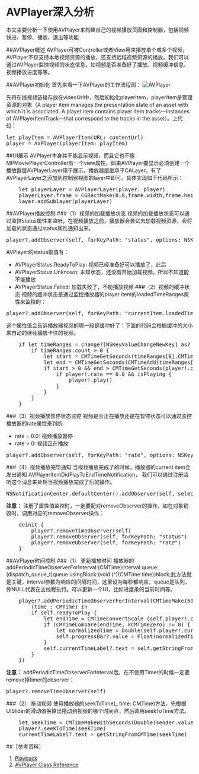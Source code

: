 # AVPlayer深入分析
本文主要分析一下使用AVPlayer来构建自己的视频播放页面和控制器，包括视频快进、暂停、播放、退出等功能

##AVPlayer概述
AVPlayer可被Controller或者View用来播放单个或多个视频，AVPlayer不仅支持本地视频资源的播放，还支持远程视频资源的播放。我们可以通过AVPlayer监控视频的状态信息，如视频是否准备好了播放、视频缓冲信息、视频播放进度等等。

##AVPlayer初始化
首先来看一下AVPlayer的工作流程图：
![AVPlayer](http://7xos21.com1.z0.glb.clouddn.com/AVPlayer.png)

先将在线视频链接存放在videoUrl中，然后初始化playerItem，playerItem是管理资源的对象（A player item manages the presentation state of an asset with which it is associated. A player item contains player item tracks—instances of AVPlayerItemTrack—that correspond to the tracks in the asset）。上代码：
<pre>
let playItem = AVPlayerItem(URL: contentUrl)
player = AVPlayer(playerItem: playItem)
</pre>

##UI展示
AVPlayer本身并不能显示视频，而且它也不像MPMoviePlayerController有一个view属性。如果AVPlayer要显示必须创建一个播放器层AVPlayerLayer用于展示，播放器层继承于CALayer，有了AVPlayerLayer之添加到控制器视图的layer中即可。具体实现如下代码所示：
<pre>
    let playerLayer = AVPlayerLayer(player: player)
    playerLayer.frame = CGRectMake(0,0,frame.width,frame.height)
    layer.addSublayer(playerLayer)
</pre>

##AVPlayer播放控制
###（1）视频的加载播放状态
视频的加载播放状态可以通过监控status属性来监听，在视频播放之前，播放器会尝试去加载视频资源，会将加载的状态通过status属性通知出来。
<pre>player?.addObserver(self, forKeyPath: "status", options: NSKeyValueObservingOptions.New, context: nil)</pre>
AVPlayer的status取值有：
- AVPlayerStatus.ReadyToPlay: 视频已经准备好可以播放了，此后
- AVPlayerStatus.Unknown: 未知状态，还没有开始加载视频，所以不知道能不能播放
- AVPlayerStatus.Failed: 加载失败了，不能播放视频
###（2）视频的缓冲状态
视频的缓冲状态是通过监控播放器的player item的loadedTimeRanges属性来监控的：
<pre>player?.addObserver(self, forKeyPath: "currentItem.loadedTimeRanges", options: NSKeyValueObservingOptions.New, context: nil)</pre>
这个属性值会告诉播放器视频的哪一段是缓冲好了：下面的代码会根据缓冲的大小来自动的继续播放卡住的视频。
<pre>
    if let timeRanges = change?[NSKeyValueChangeNewKey] as? [AnyObject] {
        if timeRanges.count > 0 {
            let start = CMTimeGetSeconds(timeRanges[0].CMTimeRangeValue.start)
            let end = CMTimeGetSeconds(CMTimeAdd(timeRanges[0].CMTimeRangeValue.start, timeRanges[0].CMTimeRangeValue.duration))
            if start > 0 && end > CMTimeGetSeconds(player!.currentTime()) + 10 {
                if player!.rate == 0.0 && isPlaying {
                    player!.play()                                
                }
            }
        }
    }
</pre>
###（3）视频播放暂停状态监控
视频是否正在播放还是在暂停状态可以通过监控播放器的rate属性来判断:
- rate = 0.0: 视频播放暂停
- rate > 0: 视频正在播放
<pre>player?.addObserver(self, forKeyPath: "rate", options: NSKeyValueObservingOptions.New, context: nil)</pre>
###（4）视频播放完毕通知
当视频播放完成了的时候，播放器的current item会发出通知 AVPlayerItemDidPlayToEndTimeNotification， 我们可以通过注册监听这个消息来处理当视频播放完成了后的操作。
<pre>NSNotificationCenter.defaultCenter().addObserver(self, selector: "movieFinished", name: AVPlayerItemDidPlayToEndTimeNotification, object: moviePlayerView!.player!.currentItem)</pre>

**注意：**
注册了属性值监控时，一定要配对removeObserver的操作，如在对象销毁时，调用对应的removeObserver操作：
<pre>
    deinit {
        player?.removeTimeObserver(self)
        player?.removeObserver(self, forKeyPath: "status")
        player?.removeObserver(self, forKeyPath: "rate")
    }
</pre>
##AVPlayer时间控制
###（1） 更新播放时间
播放器的addPeriodicTimeObserverForInterval:(CMTime)interval queue:(dispatch_queue_t)queue usingBlock:(void (^)(CMTime time))block;此方法就是关键，interval参数为响应的间隔时间，这里设为每秒都响应，queue是队列，传NULL代表在主线程执行。可以更新一个UI，比如进度条的当前时间等。
<pre>
    player?.addPeriodicTimeObserverForInterval(CMTimeMake(500, 1000), queue: dispatch_get_main_queue(), usingBlock: {
        (time : CMTime) in
        if self.readyToPlay {
            let endTime = CMTimeConvertScale (self.player!.currentItem?.asset.duration ?? kCMTimeZero, self.player!.currentTime().timescale, CMTimeRoundingMethod.RoundHalfAwayFromZero)
            if (CMTimeCompare(endTime, kCMTimeZero) != 0) {
                let normalizedTime = Double(self.player!.currentTime().value) / Double(endTime.value)
                self.progressBar?.value = Float(normalizedTime)
            }
            self.currentTimeLabel?.text = self.getStringFromCMTime(self.player?.currentTime() ?? kCMTimeZero)
        }
    })
</pre>

**注意：** addPeriodicTimeObserverForInterval后，在不使用Timer的时候一定要remove掉timer的observer：
<pre>player?.removeTimeObserver(self)</pre>
###（2） 拖动视频
使用播放器的seekToTime(_ time: CMTime)方法，先根据UISlider的滑动值换算出拖动到视频的哪个时间点，然后调用seekToTime方法。
<pre>
    let seekTime = CMTimeMakeWithSeconds(Double(sender.value) * Double(player!.currentItem!.asset.duration.value)/Double(player!.currentItem!.asset.duration.timescale), player!.currentTime().timescale)
    player?.seekToTime(seekTime)
    currentTimeLabel?.text = getStringFromCMTime(seekTime)
</pre>

##［参考资料］
1. [Playback](https://developer.apple.com/library/ios/documentation/AudioVideo/Conceptual/AVFoundationPG/Articles/02_Playback.html)
2. [AVPlayer Class Reference
](https://developer.apple.com/library/ios/documentation/AVFoundation/Reference/AVPlayer_Class/index.html)
